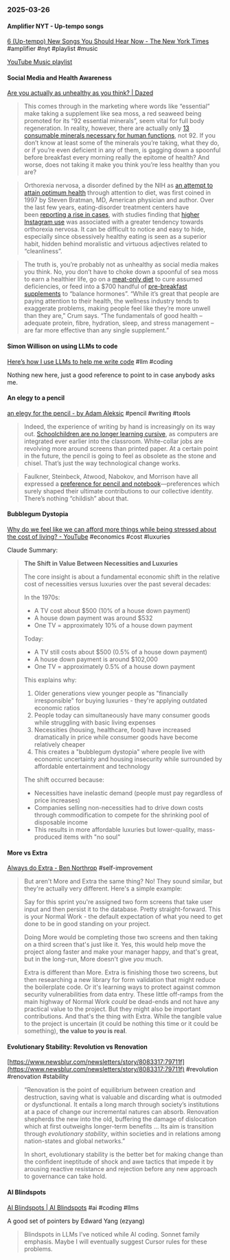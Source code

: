 ### 2025-03-26
#### Amplifier NYT - Up-tempo songs
[6 (Up-tempo) New Songs You Should Hear Now - The New York Times](https://www.nytimes.com/2025/03/25/arts/music/amplifier-newsletter-uptempo-new-songs.html) #amplifier #nyt #playlist #music 

[YouTube Music playlist](https://music.youtube.com/playlist?list=PLu_RmAJBNiIIF2eD2D6EjG031YLG5209O)

#### Social Media and Health Awareness
[Are you actually as unhealthy as you think? | Dazed](https://www.dazeddigital.com/beauty/article/66443/1/are-you-as-unhealthy-as-you-think-tiktok-wellness-hormones-cortisol)

> This comes through in the marketing where words like “essential” make taking a supplement like sea moss, a red seaweed being promoted for its “92 essential minerals”, seem vital for full body regeneration. In reality, however, there are actually only [13 consumable minerals necessary for human functions](https://www.nccih.nih.gov/health/vitamins-and-minerals), not 92. If you don’t know at least some of the minerals you’re taking, what they do, or if you’re even deficient in any of them, is gagging down a spoonful before breakfast every morning really the epitome of health? And worse, does not taking it make you think you’re less healthy than you are?

> Orthorexia nervosa, a disorder defined by the NIH as [an attempt to attain optimum health](https://pmc.ncbi.nlm.nih.gov/articles/PMC6370446/#:~:text=Orthorexia%20nervosa%20is%20perhaps%20best,and%20poor%20quality%20of%20life.) through attention to diet, was first coined in 1997 by Steven Bratman, MD, American physician and author. Over the last few years, eating-disorder treatment centers have been [reporting a rise in cases](https://airmail.news/look/issues/2024-8-2/when-healthy-eating-goes-too-far), with studies finding that [higher Instagram use](https://www.researchgate.net/publication/314161589_Instagram_use_is_linked_to_increased_symptoms_of_orthorexia_nervosa) was associated with a greater tendency towards orthorexia nervosa. It can be difficult to notice and easy to hide, especially since obsessively healthy eating is seen as a superior habit, hidden behind moralistic and virtuous adjectives related to “cleanliness”.

> The truth is, you’re probably not as unhealthy as social media makes you think. No, you don’t have to choke down a spoonful of sea moss to earn a healthier life, go on a [meat-only diet](https://www.dazeddigital.com/life-culture/article/64410/1/how-animal-based-eating-infiltrated-wellness-from-the-manosphere) to cure assumed deficiencies, or feed into a $700 handful of [pre-breakfast supplements](https://www.dazeddigital.com/beauty/article/62276/1/are-supplements-a-scam-bella-hadid-wellness-routine-trend#:~:text=But%20among%20medical%20professionals%2C%20the,is%20otherwise%20in%20good%20health.) to “balance hormones”. “While it’s great that people are paying attention to their health, the wellness industry tends to exaggerate problems, making people feel like they’re more unwell than they are,” Crum says. “The fundamentals of good health –adequate protein, fibre, hydration, sleep, and stress management – are far more effective than any single supplement.”

#### Simon Willison on using LLMs to code
[Here’s how I use LLMs to help me write code](https://simonwillison.net/2025/Mar/11/using-llms-for-code/) #llm #coding 

Nothing new here, just a good reference to point to in case anybody asks me.

#### An elegy to a pencil
[an elegy for the pencil - by Adam Aleksic](https://etymology.substack.com/p/an-elegy-for-the-pencil) #pencil #writing #tools 

> Indeed, the experience of writing by hand is increasingly on its way out. [Schoolchildren are no longer learning cursive](https://www.theguardian.com/news/2025/jan/21/signature-moves-are-we-losing-the-ability-to-write-by-hand), as computers are integrated ever earlier into the classroom. White-collar jobs are revolving more around screens than printed paper. At a certain point in the future, the pencil is going to feel as obsolete as the stone and chisel. That’s just the way technological change works.

> Faulkner, Steinbeck, Atwood, Nabokov, and Morrison have all expressed a [preference for pencil and notebook](https://www.literaturelust.com/post/why-great-authors-often-choose-to-write-with-pencils)—preferences which surely shaped their ultimate contributions to our collective identity. There’s nothing “childish” about that.

#### Bubblegum Dystopia
[Why do we feel like we can afford more things while being stressed about the cost of living? - YouTube](https://www.youtube.com/shorts/q69MhVIPm8I) #economics #cost #luxuries

Claude Summary:

> **The Shift in Value Between Necessities and Luxuries**
> 
> The core insight is about a fundamental economic shift in the relative cost of necessities versus luxuries over the past several decades:
> 
> In the 1970s:
> 
> - A TV cost about $500 (10% of a house down payment)
> - A house down payment was around $532
> - One TV = approximately 10% of a house down payment
> 
> Today:
> 
> - A TV still costs about $500 (0.5% of a house down payment)
> - A house down payment is around $102,000
> - One TV = approximately 0.5% of a house down payment
> 
> This explains why:
> 
> 1. Older generations view younger people as "financially irresponsible" for buying luxuries - they're applying outdated economic ratios
> 2. People today can simultaneously have many consumer goods while struggling with basic living expenses
> 3. Necessities (housing, healthcare, food) have increased dramatically in price while consumer goods have become relatively cheaper
> 4. This creates a "bubblegum dystopia" where people live with economic uncertainty and housing insecurity while surrounded by affordable entertainment and technology
> 
> The shift occurred because:
> 
> - Necessities have inelastic demand (people must pay regardless of price increases)
> - Companies selling non-necessities had to drive down costs through commodification to compete for the shrinking pool of disposable income
> - This results in more affordable luxuries but lower-quality, mass-produced items with "no soul"

#### More vs Extra
[Always do Extra - Ben Northrop](https://www.bennorthrop.com/Essays/2021/always-do-extra.php) #self-improvement 

> But aren't More and Extra the same thing? No! They sound similar, but they're actually very different. Here's a simple example:
> 
> Say for this sprint you're assigned two form screens that take user input and then persist it to the database. Pretty straight-forward. This is your Normal Work - the default expectation of what you need to get done to be in good standing on your project.
> 
> Doing More would be completing those two screens and then taking on a third screen that's just like it. Yes, this would help move the project along faster and make your manager happy, and that's great, but in the long-run, More doesn't give _you_ much.
> 
> Extra is different than More. Extra is finishing those two screens, but then researching a new library for form validation that might reduce the boilerplate code. Or it's learning ways to protect against common security vulnerabilities from data entry. These little off-ramps from the main highway of Normal Work _could_ be dead-ends and not have any practical value to the project. But they might also be important contributions. And that's the thing with Extra. While the tangible value to the project is uncertain (it could be nothing this time or it could be something), **the value to _you_ is real**.

#### Evolutionary Stability: Revolution vs Renovation
[https://www.newsblur.com/newsletters/story/8083317:79711f](https://www.newsblur.com/newsletters/story/8083317:79711f) #revolution #renovation #stability

> “Renovation is the point of equilibrium between creation and destruction, saving what is valuable and discarding what is outmoded or dysfunctional. It entails a long march through society’s institutions at a pace of change our incremental natures can absorb. Renovation shepherds the new into the old, buffering the damage of dislocation which at first outweighs longer-term benefits … Its aim is transition through _evolutionary stability_, within societies and in relations among nation-states and global networks.”
>
> In short, evolutionary stability is the better bet for making change than the confident ineptitude of shock and awe tactics that impede it by arousing reactive resistance and rejection before any new approach to governance can take hold.

#### AI Blindspots
[AI Blindspots | AI Blindspots](https://ezyang.github.io/ai-blindspots/) #ai #coding #llms  

A good set of pointers by Edward Yang (ezyang)

> Blindspots in LLMs I’ve noticed while AI coding. Sonnet family emphasis. Maybe I will eventually suggest Cursor rules for these problems.